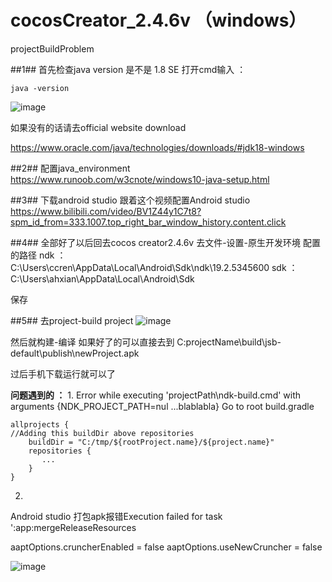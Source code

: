 # cocosCreator_2.4.6v （windows）
projectBuildProblem

##1##
首先检查java version 是不是 1.8 SE 
打开cmd输入 ：

```
java -version
```
![image](https://user-images.githubusercontent.com/49250073/160803094-05aeacbd-f395-49fb-a241-03313aa2452a.png)

如果没有的话请去official website download

https://www.oracle.com/java/technologies/downloads/#jdk18-windows

##2##
配置java_environment
https://www.runoob.com/w3cnote/windows10-java-setup.html

##3##
下载android studio
跟着这个视频配置Android studio
https://www.bilibili.com/video/BV1Z44y1C7t8?spm_id_from=333.1007.top_right_bar_window_history.content.click

##4##
全部好了以后回去cocos creator2.4.6v
去文件-设置-原生开发环境 配置的路径 
ndk ： C:\Users\ccren\AppData\Local\Android\Sdk\ndk\19.2.5345600
sdk ：C:\Users\ahxian\AppData\Local\Android\Sdk

保存

##5##
去project-build project
![image](https://user-images.githubusercontent.com/49250073/160804505-6ca9efa9-9541-43f1-9c9b-f174cbc98c05.png)

然后就构建-编译
如果好了的可以直接去到
C:projectName\build\jsb-default\publish\newProject.apk

过后手机下载运行就可以了



**问题遇到的 ：**
1.
Error while executing 'projectPath\ndk-build.cmd' with arguments {NDK_PROJECT_PATH=nul ...blablabla}
Go to root build.gradle
```
allprojects {
//Adding this buildDir above repositories 
    buildDir = "C:/tmp/${rootProject.name}/${project.name}"
    repositories {
       ...
    }
}
```
2.
Android studio 打包apk报错Execution failed for task ':app:mergeReleaseResources

aaptOptions.cruncherEnabled = false
aaptOptions.useNewCruncher = false

![image](https://user-images.githubusercontent.com/49250073/160807664-c4bed91d-a902-471b-8674-893eb28b91c1.png)
